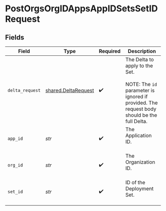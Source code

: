 # PostOrgsOrgIDAppsAppIDSetsSetIDRequest


## Fields

| Field                                                                                                                       | Type                                                                                                                        | Required                                                                                                                    | Description                                                                                                                 |
| --------------------------------------------------------------------------------------------------------------------------- | --------------------------------------------------------------------------------------------------------------------------- | --------------------------------------------------------------------------------------------------------------------------- | --------------------------------------------------------------------------------------------------------------------------- |
| `delta_request`                                                                                                             | [shared.DeltaRequest](../../models/shared/deltarequest.md)                                                                  | :heavy_check_mark:                                                                                                          | The Delta to apply to the Set.<br/><br/>NOTE: The `id` parameter is ignored if provided. The request body should be the full Delta. |
| `app_id`                                                                                                                    | *str*                                                                                                                       | :heavy_check_mark:                                                                                                          | The Application ID.<br/><br/>                                                                                               |
| `org_id`                                                                                                                    | *str*                                                                                                                       | :heavy_check_mark:                                                                                                          | The Organization ID.<br/><br/>                                                                                              |
| `set_id`                                                                                                                    | *str*                                                                                                                       | :heavy_check_mark:                                                                                                          | ID of the Deployment Set.<br/><br/>                                                                                         |